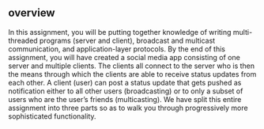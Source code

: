 ## overview ##
In this assignment, you will be putting together knowledge of writing multi-threaded programs (server and client), broadcast and multicast communication, and application-layer protocols. By the end of this assignment, you will have created a social media app consisting of one server and multiple clients. The clients all connect to the server who is then the means through which the clients are able to receive status updates from each other. A client (user) can post a status update that gets pushed as notification either to all other users (broadcasting) or to only a subset of users who are the user’s friends (multicasting). We have split this entire assignment into three parts so as to walk you through progressively more sophisticated functionality.

